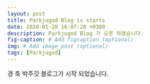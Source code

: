 ```yaml
---
layout: post
title: Parkjugod Blog is starts
date: 2020-01-28 16:07:20 +0300
description: Parkjugod Blog 가 오픈 하였습니다.
fig-caption: # Add figcaption (optional)
img: # Add image post (optional)
tags: [Parkjugod]
---
```


경 축
박주갓 블로그가 시작 되었습니다.